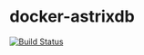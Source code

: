 # docker-astrixdb

[![Build Status](https://travis-ci.org/kevincoakley/docker-astrixdb.svg?branch=master)](https://travis-ci.org/kevincoakley/docker-astrixdb)
